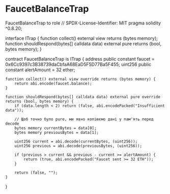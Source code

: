 # FaucetBalanceTrap
FaucetBalanceTrap to role
// SPDX-License-Identifier: MIT
pragma solidity ^0.8.20;

interface ITrap {
    function collect() external view returns (bytes memory);
    function shouldRespond(bytes[] calldata data) external pure returns (bool, bytes memory);
}

contract FaucetBalanceTrap is ITrap {
    address public constant faucet = 0x6Cc9397c3B38739daCbfaA68EaD5F5D77Ba5F455;
    uint256 public constant alertAmount = 32 ether;

    function collect() external view override returns (bytes memory) {
        return abi.encode(faucet.balance);
    }

    function shouldRespond(bytes[] calldata data) external pure override returns (bool, bytes memory) {
        if (data.length < 2) return (false, abi.encodePacked("Insufficient data"));

        // Щоб точно було pure, ми явно копіюємо дані у пам'ять перед decode
        bytes memory currentBytes = data[0];
        bytes memory previousBytes = data[1];

        uint256 current = abi.decode(currentBytes, (uint256));
        uint256 previous = abi.decode(previousBytes, (uint256));

        if (previous > current && previous - current >= alertAmount) {
            return (true, abi.encodePacked("Faucet sent >= 32 ETH"));
        }

        return (false, "");
    }
}
